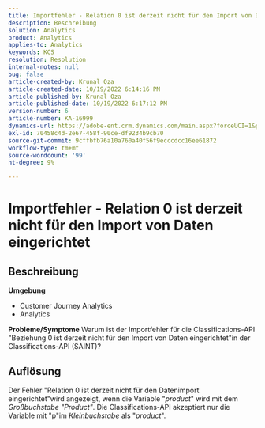 ```yaml
---
title: Importfehler - Relation 0 ist derzeit nicht für den Import von Daten eingerichtet
description: Beschreibung
solution: Analytics
product: Analytics
applies-to: Analytics
keywords: KCS
resolution: Resolution
internal-notes: null
bug: false
article-created-by: Krunal Oza
article-created-date: 10/19/2022 6:14:16 PM
article-published-by: Krunal Oza
article-published-date: 10/19/2022 6:17:12 PM
version-number: 6
article-number: KA-16999
dynamics-url: https://adobe-ent.crm.dynamics.com/main.aspx?forceUCI=1&pagetype=entityrecord&etn=knowledgearticle&id=aab9e5d1-d94f-ed11-bba2-00224808679b
exl-id: 70458c4d-2e67-458f-90ce-df9234b9cb70
source-git-commit: 9cffbfb76a10a760a40f56f9ecccdcc16ee61872
workflow-type: tm+mt
source-wordcount: '99'
ht-degree: 9%

---
```


# Importfehler - Relation 0 ist derzeit nicht für den Import von Daten eingerichtet

## Beschreibung

<b>Umgebung</b>
- Customer Journey Analytics
- Analytics



<b>Probleme/Symptome</b>
Warum ist der Importfehler für die Classifications-API &quot;Beziehung 0 ist derzeit nicht für den Import von Daten eingerichtet&quot;in der Classifications-API (SAINT)?


## Auflösung


Der Fehler &quot;Relation 0 ist derzeit nicht für den Datenimport eingerichtet&quot;wird angezeigt, wenn die Variable &quot;*product*&quot; wird mit dem *Großbuchstabe &quot;Product&quot;*. Die Classifications-API akzeptiert nur die Variable mit &quot;p&quot;im *Kleinbuchstabe* als &quot;*product*&quot;.
